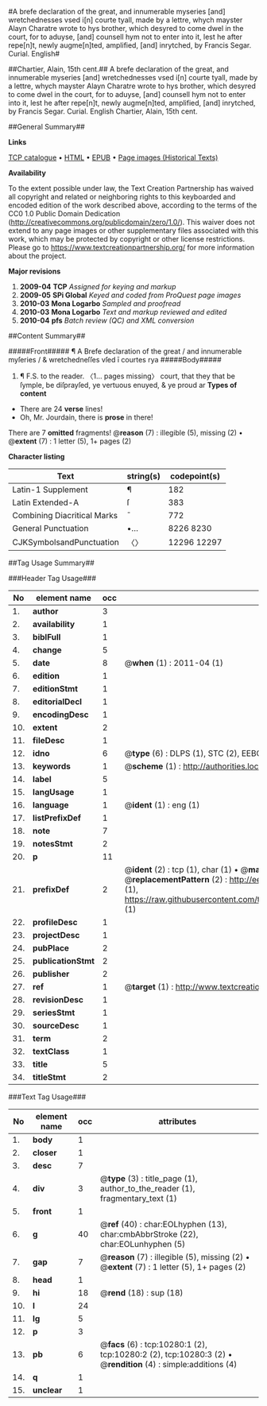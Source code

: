#A brefe declaration of the great, and innumerable myseries [and] wretchednesses vsed i[n] courte tyall, made by a lettre, whych mayster Alayn Charatre wrote to hys brother, which desyred to come dwel in the court, for to aduyse, [and] counsell hym not to enter into it, lest he after repe[n]t, newly augme[n]ted, amplified, [and] inrytched, by Francis Segar. Curial. English#

##Chartier, Alain, 15th cent.##
A brefe declaration of the great, and innumerable myseries [and] wretchednesses vsed i[n] courte tyall, made by a lettre, whych mayster Alayn Charatre wrote to hys brother, which desyred to come dwel in the court, for to aduyse, [and] counsell hym not to enter into it, lest he after repe[n]t, newly augme[n]ted, amplified, [and] inrytched, by Francis Segar.
Curial. English
Chartier, Alain, 15th cent.

##General Summary##

**Links**

[TCP catalogue](http://www.ota.ox.ac.uk/tcp/)  • 
[HTML](http://tei.it.ox.ac.uk/tcp/Texts-HTML/free/A18/A18508.html)  • 
[EPUB](http://tei.it.ox.ac.uk/tcp/Texts-EPUB/free/A18/A18508.epub) • 
[Page images (Historical Texts)](https://historicaltexts.jisc.ac.uk/eebo-99845383e)

**Availability**

To the extent possible under law, the Text Creation Partnership has waived all copyright and related or neighboring rights to this keyboarded and encoded edition of the work described above, according to the terms of the CC0 1.0 Public Domain Dedication (http://creativecommons.org/publicdomain/zero/1.0/). This waiver does not extend to any page images or other supplementary files associated with this work, which may be protected by copyright or other license restrictions. Please go to https://www.textcreationpartnership.org/ for more information about the project.

**Major revisions**

1. __2009-04__ __TCP__ *Assigned for keying and markup*
1. __2009-05__ __SPi Global__ *Keyed and coded from ProQuest page images*
1. __2010-03__ __Mona Logarbo__ *Sampled and proofread*
1. __2010-03__ __Mona Logarbo__ *Text and markup reviewed and edited*
1. __2010-04__ __pfs__ *Batch review (QC) and XML conversion*

##Content Summary##

#####Front#####
¶ A Brefe declaration of the great / and innumerable myſeries / & wretchedneſſes vſed ī courtes rya
#####Body#####

1. ¶ F.S. to the reader.
〈1… pages missing〉 court, that they that be ſymple, be diſprayſed, ye vertuous enuyed, & ye proud ar
**Types of content**

  * There are 24 **verse** lines!
  * Oh, Mr. Jourdain, there is **prose** in there!

There are 7 **omitted** fragments! 
 @__reason__ (7) : illegible (5), missing (2)  •  @__extent__ (7) : 1 letter (5), 1+ pages (2)

**Character listing**


|Text|string(s)|codepoint(s)|
|---|---|---|
|Latin-1 Supplement|¶|182|
|Latin Extended-A|ſ|383|
|Combining             Diacritical Marks|̄|772|
|General Punctuation|•…|8226 8230|
|CJKSymbolsandPunctuation|〈〉|12296 12297|

##Tag Usage Summary##

###Header Tag Usage###

|No|element name|occ|attributes|
|---|---|---|---|
|1.|__author__|3||
|2.|__availability__|1||
|3.|__biblFull__|1||
|4.|__change__|5||
|5.|__date__|8| @__when__ (1) : 2011-04 (1)|
|6.|__edition__|1||
|7.|__editionStmt__|1||
|8.|__editorialDecl__|1||
|9.|__encodingDesc__|1||
|10.|__extent__|2||
|11.|__fileDesc__|1||
|12.|__idno__|6| @__type__ (6) : DLPS (1), STC (2), EEBO-CITATION (1), PROQUEST (1), VID (1)|
|13.|__keywords__|1| @__scheme__ (1) : http://authorities.loc.gov/ (1)|
|14.|__label__|5||
|15.|__langUsage__|1||
|16.|__language__|1| @__ident__ (1) : eng (1)|
|17.|__listPrefixDef__|1||
|18.|__note__|7||
|19.|__notesStmt__|2||
|20.|__p__|11||
|21.|__prefixDef__|2| @__ident__ (2) : tcp (1), char (1)  •  @__matchPattern__ (2) : ([0-9\-]+):([0-9IVX]+) (1), (.+) (1)  •  @__replacementPattern__ (2) : http://eebo.chadwyck.com/downloadtiff?vid=$1&page=$2 (1), https://raw.githubusercontent.com/textcreationpartnership/Texts/master/tcpchars.xml#$1 (1)|
|22.|__profileDesc__|1||
|23.|__projectDesc__|1||
|24.|__pubPlace__|2||
|25.|__publicationStmt__|2||
|26.|__publisher__|2||
|27.|__ref__|1| @__target__ (1) : http://www.textcreationpartnership.org/docs/. (1)|
|28.|__revisionDesc__|1||
|29.|__seriesStmt__|1||
|30.|__sourceDesc__|1||
|31.|__term__|2||
|32.|__textClass__|1||
|33.|__title__|5||
|34.|__titleStmt__|2||


###Text Tag Usage###

|No|element name|occ|attributes|
|---|---|---|---|
|1.|__body__|1||
|2.|__closer__|1||
|3.|__desc__|7||
|4.|__div__|3| @__type__ (3) : title_page (1), author_to_the_reader (1), fragmentary_text (1)|
|5.|__front__|1||
|6.|__g__|40| @__ref__ (40) : char:EOLhyphen (13), char:cmbAbbrStroke (22), char:EOLunhyphen (5)|
|7.|__gap__|7| @__reason__ (7) : illegible (5), missing (2)  •  @__extent__ (7) : 1 letter (5), 1+ pages (2)|
|8.|__head__|1||
|9.|__hi__|18| @__rend__ (18) : sup (18)|
|10.|__l__|24||
|11.|__lg__|5||
|12.|__p__|3||
|13.|__pb__|6| @__facs__ (6) : tcp:10280:1 (2), tcp:10280:2 (2), tcp:10280:3 (2)  •  @__rendition__ (4) : simple:additions (4)|
|14.|__q__|1||
|15.|__unclear__|1||
